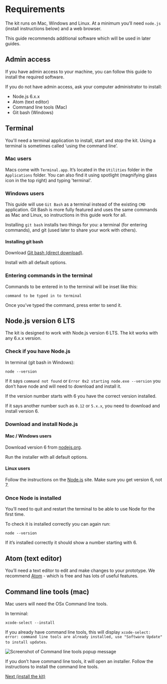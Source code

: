 # Requirements

The kit runs on Mac, Windows and Linux. At a minimum you’ll need `node.js` (install instructions below) and a web browser.

This guide recommends additional software which will be used in later guides.

## Admin access

If you have admin access to your machine, you can follow this guide to install the required software.

If you do not have admin access, ask your computer administrator to install:
* Node.js 6.x.x
* Atom (text editor)
* Command line tools (Mac)
* Git bash (Windows)

## Terminal

You'll need a terminal application to install, start and stop the kit. Using a terminal is sometimes called ‘using the command line’.

### Mac users

Macs come with `Terminal.app`. It’s located in the `Utilities` folder in the `Applications` folder. You can also find it using spotlight (magnifying glass icon in the top right) and typing 'terminal'.

### Windows users

This guide will use `Git Bash` as a terminal instead of the existing `CMD` application. Git Bash is more fully featured and uses the same commands as Mac and Linux, so instructions in this guide work for all.

Installing `git bash` installs two things for you: a terminal (for entering commands), and git (used later to share your work with others).

#### Installing git bash

Download [Git bash (direct download)](https://git-scm.com/download/win).

Install with all default options.

### Entering commands in the terminal

Commands to be entered in to the terminal will be inset like this:
```
command to be typed in to terminal
```
Once you’ve typed the command, press enter to send it.


## Node.js version 6 LTS

The kit is designed to work with Node.js version 6 LTS. The kit works with any 6.x.x version.

### Check if you have Node.js

In terminal (git bash in Windows):
```
node --version
```
If it says `command not found` or `Error 0x2 starting node.exe --version` you don’t have node and will need to download and install it.

If the version number starts with 6 you have the correct version installed.

If it says another number such as `0.12` or `5.x.x`, you need to download and install version 6.

### Download and install Node.js

#### Mac / Windows users

Download version 6 from [nodejs.org](https://nodejs.org/en/).

Run the installer with all default options.

#### Linux users

Follow the instructions on the [Node.js](https://nodejs.org/en/download/package-manager/#debian-and-ubuntu-based-linux-distributions
) site. Make sure you get version 6, not 7.

### Once Node is installed

You’ll need to quit and restart the terminal to be able to use Node for the first time.

To check it is installed correctly you can again run:
```
node --version
```

If it’s installed correctly it should show a number starting with 6.

## Atom (text editor)

You’ll need a text editor to edit and make changes to your prototype. We recommend [Atom](https://atom.io/) - which is free and has lots of useful features.

## Command line tools (mac)

Mac users will need the OSx Command line tools.

In terminal:
```
xcode-select --install
```
If you already have command line tools, this will display `xcode-select: error: command line tools are already installed, use "Software Update" to install updates`.

![Screenshot of Command line tools popup message](/public/images/docs/installing-mavericks-popup.png)

If you don’t have command line tools, it will open an installer. Follow the instructions to install the command line tools.

<a href="install-the-kit.md" class="button">Next (install the kit)</a>
